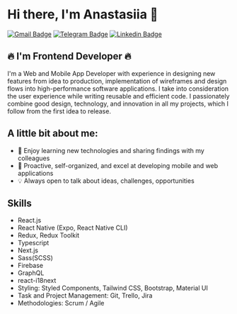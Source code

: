 <!--
**Anastasiia-Svintsova/Anastasiia-Svintsova** is a ✨ _special_ ✨ repository because its `README.md` (this file) appears on your GitHub profile.

Here are some ideas to get you started:

- 🔭 I’m currently working on ...
- 🌱 I’m currently learning ...
- 👯 I’m looking to collaborate on ...
- 🤔 I’m looking for help with ...
- 💬 Ask me about ...
- 📫 How to reach me: ...
- 😄 Pronouns: ...
- ⚡ Fun fact: ...
-->

# Hi there, I'm Anastasiia 👋

[![Gmail Badge](https://img.shields.io/badge/-svintsova.nastya@gmail.com-c14438?style=flat&logo=Gmail&logoColor=white&link=mailto:svintsova.nastya@gmail.com)](mailto:svintsova.nastya@gmail.com)
[![Telegram Badge](https://img.shields.io/badge/-@sv__anastasiia-0088cc?style=flat&logo=telegram&labelColor=0088cc&link=https://t.me/sv_anastasiia)](https://t.me/sv_anastasiia)
[![Linkedin Badge](https://img.shields.io/badge/-anastasiia--lantratova-blue?style=flat&logo=linkedin&labelColor=blue&link=https://www.linkedin.com/in/anastasiia-lantratova-510a33172/)](https://www.linkedin.com/in/anastasiia-lantratova-510a33172/)

##  🔥 I'm Frontend Developer 🔥

I'm a Web and Mobile App Developer with experience in designing new features from idea to production, implementation of wireframes and design flows into high-performance software applications. I take into consideration the user experience while writing reusable and efficient code. I passionately combine good design, technology, and innovation in all my projects, which I follow from the first idea to release.

## A little bit about me:

- 🌸 Enjoy learning new technologies and sharing findings with my colleagues
- 💪 Proactive, self-organized, and excel at developing mobile and web applications
- 💡 Always open to talk about ideas, challenges, opportunities

## Skills
* React.js
* React Native (Expo, React Native CLI)
* Redux, Redux Toolkit
* Typescript
* Next.js
* Sass(SCSS)
* Firebase
* GraphQL
* react-i18next
* Styling: Styled Components, Tailwind CSS, Bootstrap, Material UI
* Task and Project Management: Git, Trello, Jira
* Methodologies: Scrum / Agile




